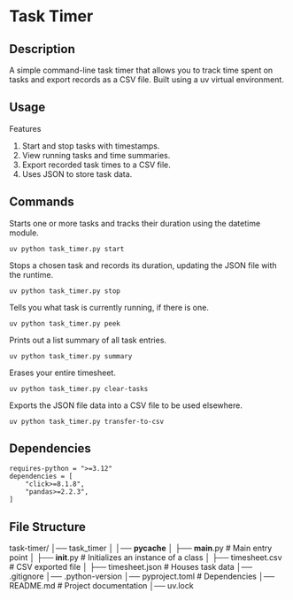# Task Timer

## Description
A simple command-line task timer that allows you to track time spent on tasks and export records as a CSV file. Built using a uv virtual environment.

## Usage
Features
1) Start and stop tasks with timestamps.
2) View running tasks and time summaries.
3) Export recorded task times to a CSV file.
4) Uses JSON to store task data.

## Commands

Starts one or more tasks and tracks their duration using the datetime module.
```
uv python task_timer.py start
```
Stops a chosen task and records its duration, updating the JSON file with the runtime. 
```
uv python task_timer.py stop
```
Tells you what task is currently running, if there is one. 
```
uv python task_timer.py peek
```
Prints out a list summary of all task entries. 
```
uv python task_timer.py summary
```
Erases your entire timesheet. 
```
uv python task_timer.py clear-tasks
```
Exports the JSON file data into a CSV file to be used elsewhere. 
```
uv python task_timer.py transfer-to-csv
```

## Dependencies
```
requires-python = ">=3.12"
dependencies = [
    "click>=8.1.8",
    "pandas>=2.2.3",
]
```

## File Structure
task-timer/
│── task_timer
│   │── __pycache__
│   ├── __main__.py       # Main entry point
│   ├── __init__.py       # Initializes an instance of a class
│   ├── timesheet.csv     # CSV exported file
│   ├── timesheet.json    # Houses task data
│── .gitignore
│── .python-version
│── pyproject.toml        # Dependencies
│── README.md             # Project documentation
│── uv.lock


